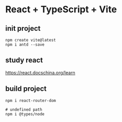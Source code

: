 # React + TypeScript + Vite

## init project

```shell
npm create vite@latest
npm i antd --save

```

## study react

https://react.docschina.org/learn

## build project

```shell
npm i react-router-dom

# undefined path
npm i @types/node
```